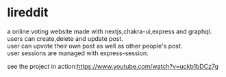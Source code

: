 # lireddit
a online voting website made with nextjs,chakra-ui,express and graphql. </br>
users can create,delete and update post. </br>
user can upvote their own post as well as other people's post. </br>
user sessions are managed with express-session.

see the project in action:https://www.youtube.com/watch?v=uckb1bDCz7g
